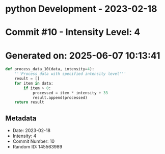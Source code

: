 ﻿# python Development - 2023-02-18
# Commit #10 - Intensity Level: 4
# Generated on: 2025-06-07 10:13:41
```python
def process_data_10(data, intensity=4):
    '''Process data with specified intensity level'''
    result = []
    for item in data:
        if item > 0:
            processed = item * intensity + 33
            result.append(processed)
    return result
```
## Metadata
- Date: 2023-02-18
- Intensity: 4
- Commit Number: 10
- Random ID: 145563989
